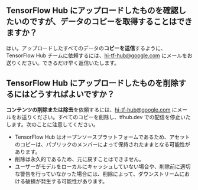 <!--* freshness: { exempt: true } *-->

## TensorFlow Hub にアップロードしたものを確認したいのですが、データのコピーを取得することはできますか？

はい。アップロードしたすべてのデータの**コピーを送信**するように、TensorFlow Hub チームに依頼するには、[hi-tf-hub@google.com](mailto:hi-tf-hub@google.com) にメールをお送りください。できるだけ早く返信いたします。

## TensorFlow Hub にアップロードしたものを削除するにはどうすればよいですか？

**コンテンツの削除または除去**を依頼するには、[hi-tf-hub@google.com](mailto:hi-tf-hub@google.com) にメールをお送りください。すべてのコピーを削除し、tfhub.dev での配信を停止いたします。次のことに注意してください。

- TensorFlow Hub はオープンソースプラットフォームであるため、アセットのコピーは、パブリックのメンバーによって保持されたままとなる可能性があります。
- 削除は永久的であるため、元に戻すことはできません。
- ユーザーがモデルをローカルにキャッシュしていない場合や、削除前に適切な警告を行っていなかった場合には、削除によって、ダウンストリームにおける破損が発生する可能性があります。
